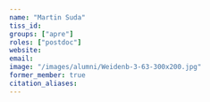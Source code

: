 ```yaml
---
name: "Martin Suda"
tiss_id: 
groups: ["apre"]
roles: ["postdoc"]
website:
email:
image: "/images/alumni/Weidenb-3-63-300x200.jpg"
former_member: true
citation_aliases:
---
```


<!--
Your custom content goes here.
-->